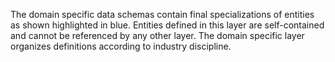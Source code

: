 The domain specific data schemas contain final specializations of entities as shown highlighted in blue. Entities defined in this layer are self-contained and cannot be referenced by any other layer. The domain specific layer organizes definitions according to industry discipline.